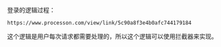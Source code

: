 登录的逻辑过程：
```
https://www.processon.com/view/link/5c90a8f3e4b0afc744179184
```
这个逻辑是用户每次请求都需要处理的，所以这个逻辑可以使用拦截器来实现。